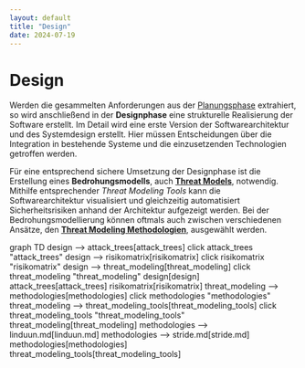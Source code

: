 ```yaml
---
layout: default
title: "Design"
date: 2024-07-19
---
```


# Design
Werden die gesammelten Anforderungen aus der [Planungsphase](/pages/planung) extrahiert, so wird anschließend in der **Designphase** eine strukturelle Realisierung der Software erstellt. Im Detail wird eine erste Version der Softwarearchitektur und des Systemdesign erstellt. Hier müssen Entscheidungen über die Integration in bestehende Systeme und die einzusetzenden Technologien getroffen werden.

Für eine entsprechend sichere Umsetzung der Designphase ist die Erstellung eines **Bedrohungsmodells**, auch [**Threat Models**](/pages/2.%20design/threat%20modeling), notwendig. Mithilfe entsprechender *Threat Modeling Tools* kann die Softwarearchitektur visualisiert und gleichzeitig automatisiert Sicherheitsrisiken anhand der Architektur aufgezeigt werden. Bei der Bedrohungsmodellierung können oftmals auch zwischen verschiedenen Ansätze, den [**Threat Modeling Methodologien**](/pages/2.%20design/tm_methodologies/), ausgewählt werden.

<div class="mermaid">
graph TD
design --> attack_trees[attack_trees]
click attack_trees "attack_trees"
design --> risikomatrix[risikomatrix]
click risikomatrix "risikomatrix"
design --> threat_modeling[threat_modeling]
click threat_modeling "threat_modeling"
design[design]
attack_trees[attack_trees]
risikomatrix[risikomatrix]
threat_modeling --> methodologies[methodologies]
click methodologies "methodologies"
threat_modeling --> threat_modeling_tools[threat_modeling_tools]
click threat_modeling_tools "threat_modeling_tools"
threat_modeling[threat_modeling]
methodologies --> linduun.md[linduun.md]
methodologies --> stride.md[stride.md]
methodologies[methodologies]
threat_modeling_tools[threat_modeling_tools]
</div>
